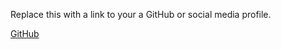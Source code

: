 Replace this with a link to your a GitHub or social media profile.

[GitHub](http://github.com/marceloserpa)
